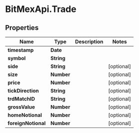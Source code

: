 # BitMexApi.Trade

## Properties
Name | Type | Description | Notes
------------ | ------------- | ------------- | -------------
**timestamp** | **Date** |  | 
**symbol** | **String** |  | 
**side** | **String** |  | [optional] 
**size** | **Number** |  | [optional] 
**price** | **Number** |  | [optional] 
**tickDirection** | **String** |  | [optional] 
**trdMatchID** | **String** |  | [optional] 
**grossValue** | **Number** |  | [optional] 
**homeNotional** | **Number** |  | [optional] 
**foreignNotional** | **Number** |  | [optional] 


